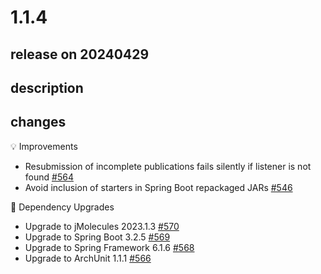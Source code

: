 # 1.1.4

## release on 20240429

## description

## changes

💡 Improvements

* Resubmission of incomplete publications fails silently if listener is not found <a href="https://github.com/spring-projects/spring-modulith/issues/564" data-hovercard-type="issue" data-hovercard-url="/spring-projects/spring-modulith/issues/564/hovercard">#564</a>
* Avoid inclusion of starters in Spring Boot repackaged JARs <a href="https://github.com/spring-projects/spring-modulith/issues/546" data-hovercard-type="issue" data-hovercard-url="/spring-projects/spring-modulith/issues/546/hovercard">#546</a>

🔨 Dependency Upgrades

* Upgrade to jMolecules 2023.1.3 <a href="https://github.com/spring-projects/spring-modulith/issues/570" data-hovercard-type="issue" data-hovercard-url="/spring-projects/spring-modulith/issues/570/hovercard">#570</a>
* Upgrade to Spring Boot 3.2.5 <a href="https://github.com/spring-projects/spring-modulith/issues/569" data-hovercard-type="issue" data-hovercard-url="/spring-projects/spring-modulith/issues/569/hovercard">#569</a>
* Upgrade to Spring Framework 6.1.6 <a href="https://github.com/spring-projects/spring-modulith/issues/568" data-hovercard-type="issue" data-hovercard-url="/spring-projects/spring-modulith/issues/568/hovercard">#568</a>
* Upgrade to ArchUnit 1.1.1 <a href="https://github.com/spring-projects/spring-modulith/issues/566" data-hovercard-type="issue" data-hovercard-url="/spring-projects/spring-modulith/issues/566/hovercard">#566</a>


